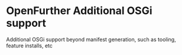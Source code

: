 OpenFurther Additional OSGi support
=================

Additional OSGi support beyond manifest generation, such as tooling, feature installs, etc
